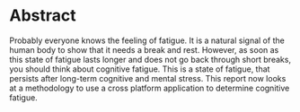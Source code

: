 # Abstract

Probably everyone knows the feeling of fatigue. It is a natural signal of the human body to show that it needs a break and rest. However, as soon as this state of fatigue lasts longer and does not go back through short breaks, you should think about cognitive fatigue. This is a state of fatigue, that persists after long-term cognitive and mental stress. This report now looks at a methodology to use a cross platform application to determine cognitive fatigue.

